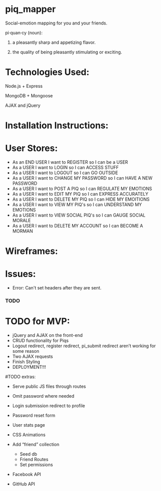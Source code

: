 # piq_mapper
Social-emotion mapping for you and your friends.

pi·quan·cy (noun):

1. a pleasantly sharp and appetizing flavor.

2. the quality of being pleasantly stimulating or exciting.

# Technologies Used:

Node.js + Express

MongoDB + Mongoose

AJAX and jQuery

# Installation Instructions:



# User Stores:
- As an END USER I want to REGISTER so I can be a USER
- As a USER I want to LOGIN so I can ACCESS STUFF
- As a USER I want to LOGOUT so I can GO OUTSIDE
- As a USER I want to CHANGE MY PASSWORD so I can HAVE A NEW PASSWORD
- As a USER I want to POST A PIQ so I can REGULATE MY EMOTIONS
- As a USER I want to EDIT MY PIQ so I can EXPRESS ACCURATELY
- As a USER I want to DELETE MY PIQ so I can HIDE MY EMOITIONS
- As a USER I want to VIEW MY PIQ's so I can UNDERSTAND MY EMOTIONS
- As a USER I want to VIEW SOCIAL PIQ's so I can GAUGE SOCIAL MORALE
- As a USER I want to DELETE MY ACCOUNT so I can BECOME A MORMAN

# Wireframes:

# Issues:
- Error: Can't set headers after they are sent.

### TODO ###

# TODO for MVP:
- jQuery and AJAX on the front-end
- CRUD functionality for Piqs
- Logout redirect, register redirect, pi_submit redirect aren’t working for some reason
- Two AJAX requests
- Finish Styling
- DEPLOYMENT!!!

#TODO extras:
- Serve public JS files through routes
- Omit password where needed
- Login submission redirect to profile
- Password reset form
- User stats page

- CSS Animations
- Add “friend” collection
	* Seed db
	* Friend Routes
	* Set permissions
- Facebook API
- GitHub API
